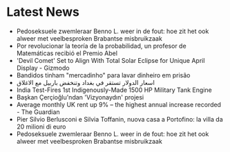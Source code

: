 # Latest News
-  Pedoseksuele zwemleraar Benno L. weer in de fout: hoe zit het ook alweer met veelbesproken Brabantse misbruikzaak
-  Por revolucionar la teoría de la probabilidad, un profesor de Matemáticas recibió el Premio Abel
-  'Devil Comet' Set to Align With Total Solar Eclipse for Unique April Display - Gizmodo
-  Bandidos tinham "mercadinho" para lavar dinheiro em prisão
-  اسعار الدولار تستقر في بغداد وتنخفض باربيل مع الاغلاق
-  India Test-Fires 1st Indigenously-Made 1500 HP Military Tank Engine
-  Başkan Çerçioğlu'ndan 'Vizyonaydın' projesi
-  Average monthly UK rent up 9% – the highest annual increase recorded - The Guardian
-  Pier Silvio Berlusconi e Silvia Toffanin, nuova casa a Portofino: la villa da 20 milioni di euro
-  Pedoseksuele zwemleraar Benno L. weer in de fout: hoe zit het ook alweer met veelbesproken Brabantse misbruikzaak
